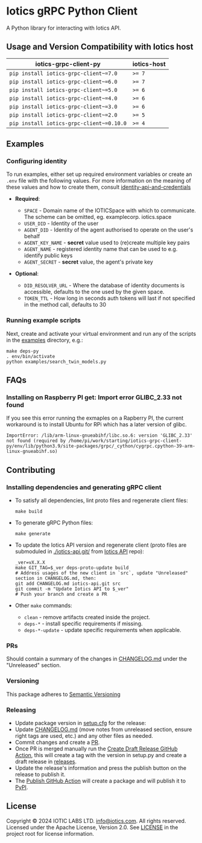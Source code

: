 # Iotics gRPC Python Client

A Python library for interacting with Iotics API.

## Usage and Version Compatibility with Iotics host

| iotics-grpc-client-py | iotics-host |
|----------------------| ----------- |
|      `pip install iotics-grpc-client~=7.0`       | `>= 7`       |
|      `pip install iotics-grpc-client~=6.0`       | `>= 7`       |
|      `pip install iotics-grpc-client~=5.0`       | `>= 6`       |
|      `pip install iotics-grpc-client~=4.0`       | `>= 6`       |
|      `pip install iotics-grpc-client~=3.0`       | `>= 6`       |
|      `pip install iotics-grpc-client~=2.0`       | `>= 5`       |
|      `pip install iotics-grpc-client~=0.10.0`    | `>= 4`       |

## Examples

### Configuring identity

To run examples, either set up required environment variables or create an `.env` file with the following values. For
more information on the meaning of these values and how to create them, consult [identity-api-and-credentials](https://docs.iotics.com/docs/identity-api-and-credentials)

* __Required__:
  * `SPACE` - Domain name of the IOTICSpace with which to communicate. The scheme can be omitted, eg. examplecorp.
    iotics.space
  * `USER_DID` - Identity of the user
  * `AGENT_DID` - Identity of the agent authorised to operate on the user's behalf
  * `AGENT_KEY_NAME` - __secret__ value used to (re)create multiple key pairs
  * `AGENT_NAME` - registered identity name that can be used to e.g. identify public keys
  * `AGENT_SECRET` - __secret__ value, the agent's private key

* __Optional__:
  * `DID_RESOLVER_URL` - Where the database of identity documents is accessible, defaults to the one used by the given
    space.
  * `TOKEN_TTL` - How long in seconds auth tokens will last if not specified in the method call, defaults to 30

### Running example scripts

Next, create and activate your virtual environment and run any of the scripts in the [examples](https://github.com/Iotic-Labs/iotics-grpc-client-py/tree/main/examples) directory,
e.g.:

```shell
make deps-py
. env/bin/activate
python examples/search_twin_models.py
```

## FAQs

### Installing on Raspberry PI get: Import error GLIBC_2.33 not found

If you see this error running the exmaples on a Rapberry PI, the current workaround is to install Ubuntu for RPi which has a later version of glibc.

```shell
ImportError: /lib/arm-linux-gnueabihf/libc.so.6: version 'GLIBC_2.33' not found (required by /home/pi/work/starting/iotics-grpc-client-py/env/lib/python3.9/site-packages/grpc/_cython/cygrpc.cpython-39-arm-linux-gnueabihf.so)
```

## Contributing

### Installing dependencies and generating gRPC client

* To satisfy all dependencies, lint proto files and regenerate client files:

  ```shell
  make build
  ```

* To generate gRPC Python files:

  ```shell
  make generate
  ```

* To update the Iotics API version and regenerate client
  (proto files are submoduled in [./iotics-api.git/](./iotics-api.git)
  from [Iotics API](https://github.com/Iotic-Labs/api) repo):

  ```shell
  _ver=vX.X.X
  make GIT_TAG=$_ver deps-proto-update build
  # Address usages of the new client in `src`, update "Unreleased" section in CHANGELOG.md, then:
  git add CHANGELOG.md iotics-api.git src
  git commit -m "Update Iotics API to $_ver"
  # Push your branch and create a PR
  ```

* Other `make` commands:
  * `clean` - remove artifacts created inside the project.
  * `deps-*` - install specific requirements if missing.
  * `deps-*-update` - update specific requirements when applicable.

### PRs

Should contain a summary of the changes in [CHANGELOG.md](https://github.com/Iotic-Labs/iotics-grpc-client-py/blob/main/CHANGELOG.md) under the "Unreleased" section.

### Versioning

This package adheres to [Semantic Versioning](https://semver.org/spec/v2.0.0.html)

### Releasing

* Update package version in [setup.cfg](./setup.cfg) for the release:
* Update [CHANGELOG.md](./CHANGELOG.md) (move notes from unreleased section, ensure right tags are used, etc.)
  and any other files as needed.
* Commit changes and create a [PR](https://github.com/Iotic-Labs/iotics-grpc-client-py/compare).
* Once PR is merged manually run the [Create Draft Release GitHub Action](https://github.com/Iotic-Labs/iotics-grpc-client-py/actions/workflows/draft_release.yml), this will create a tag with the version in setup.py and create a draft release in [releases](https://github.com/Iotic-Labs/iotics-grpc-client-py/releases).
* Update the release's information and press the publish button on the release to publish it.
* The [Publish GitHub Action](https://github.com/Iotic-Labs/iotics-grpc-client-ts/actions/workflows/publish.yml)
  will create a package and will publish it to [PyPI](https://pypi.org/project/iotics-grpc-client).

## License

Copyright © 2024 IOTIC LABS LTD. info@iotics.com. All rights reserved. Licensed under the Apache License, Version 2.0. See [LICENSE](https://github.com/Iotic-Labs/iotics-grpc-client-py/tree/main/LICENSE) in the project root for license information.

